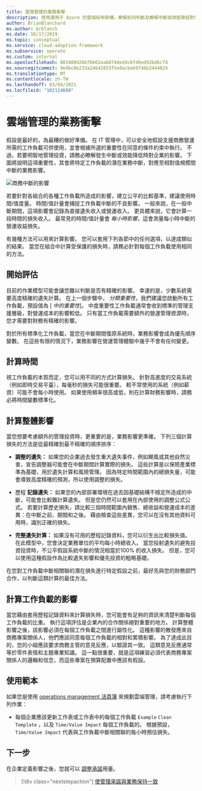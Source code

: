 ```yaml
---
title: 雲端管理的業務衝擊
description: 使用適用于 Azure 的雲端採用架構，瞭解如何判斷及瞭解中斷或效能降低對您企業造成的影響。
author: BrianBlanchard
ms.author: brblanch
ms.date: 10/17/2019
ms.topic: conceptual
ms.service: cloud-adoption-framework
ms.subservice: operate
ms.custom: internal
ms.openlocfilehash: 803400d26b7b662aab074deddc6fd0ed92bd6c7d
ms.sourcegitcommit: 9e4bc0e233a24642853f5e8acbeb9746b2444024
ms.translationtype: MT
ms.contentlocale: zh-TW
ms.lasthandoff: 03/04/2021
ms.locfileid: "102114688"
---
```

# <a name="business-impact-in-cloud-management"></a>雲端管理的業務衝擊

假設是最好的，為最糟的做好準備。 在 IT 管理中，可以安全地假設支援商務營運所需的工作負載可供使用，並會根據所選的重要性在同意的條件約束中執行。 不過，若要明智地管理投資，請務必瞭解發生中斷或效能降低時對企業的影響。 下圖將說明這項重要性，其會將特定工作負載的潛在業務中斷，對應至相對值規模間中斷的業務影響。

![商務中斷的影響](../../_images/manage/time-value-impact.png)

若要針對各組合的各種工作負載所造成的影響，建立公平的比較基準，建議使用時間/值度量。 時間/值計量會捕捉工作負載中斷的不良影響。 一般來說，在一般中斷期間，這項影響會記錄為直接遺失收入或營運收入。 更具體來說，它會計算一段時間的損失收入。 最常見的時間/值計量會 *每小時影響*，這會測量每小時中斷的營運收益損失。

有幾種方法可以用來計算影響。 您可以套用下列各節中的任何選項，以達成類似的結果。 當您在組合中計算受保護的損失時，請務必針對每個工作負載使用相同的方法。

## <a name="start-with-estimates"></a>開始評估

目前的作業模型可能會讓您難以判斷是否有精確的影響。 幸運的是，少數系統需要高度精確的遺失計算。 在上一個步驟中， *分類重要性*，我們建議您啟動所有工作負載，預設值為 [ *中的重要性*]。 中度重要性工作負載通常會收到標準的管理支援層級，對營運成本的影響較低。 只有當工作負載需要額外的營運管理資源時，您才需要對財務有精確的影響。

對於所有標準化工作負載，當您在中斷期間復原系統時，業務影響會成為優先順序變數。 在這些有限的情況下，業務影響在營運管理體驗中幾乎不會有任何變更。

## <a name="calculate-time"></a>計算時間

視工作負載的本質而定，您可以用不同的方式計算損失。 針對高進度的交易系統（例如即時交易平臺），每毫秒的損失可能很重要。 較不常使用的系統（例如薪資）可能不會每小時使用。 如果使用頻率很高或低，則在計算財務影響時，請務必將時間變數標準化。

## <a name="calculate-total-impact"></a>計算整體影響

當您想要考慮額外的管理投資時，更重要的是，業務影響更準確。 下列三個計算損失的方法是從最精確到最不精確的順序排序：

- **調整的遺失：** 如果您的企業過去發生重大遺失事件，例如颶風或其他自然災害，宣告調整器可能會在中斷期間計算實際的損失。 這些計算是以保險產業標準為基礎，用於遺失計算和風險管理。 因為特定時間範圍內的總損失量，可能會導致高度精確的預測，所以使用調整的損失。

- 歷程 **記錄遺失：** 如果您的內部部署環境在過去因基礎結構不穩定所造成的中斷，可能會比較難計算遺失。 但是您仍然可以套用在內部使用的調整公式公式。 若要計算歷史損失，請比較三個時間範圍內銷售、總收益和營運成本的差異：在中斷之前、期間和之後。 藉由檢查這些差異，您可以在沒有其他資料可用時，識別正確的損失。

- **完整遺失計算：** 如果沒有可用的歷程記錄資料，您可以衍生出比較損失值。 在此模型中，您會決定業務單位的平均每小時總收入。 當您投射遺失的避免投資投資時，不公平假設系統中斷的情況相當於100% 的收入損失。 但是，您可以使用這種假設作為比較遺失影響和優先投資的粗略基礎。

在您對工作負載中斷相關聯的潛在損失進行特定假設之前，最好先與您的財務部門合作，以判斷這類計算的最佳方法。

## <a name="calculate-workload-impact"></a>計算工作負載的影響

當您藉由套用歷程記錄資料來計算損失時，您可能會有足夠的資訊來清楚判斷每個工作負載的比重。 執行這項評估是企業內的合作關係絕對重要的地方。 計算整體影響之後，該影響必須在每個工作負載之間進行屬性化。 這種影響的散發應來自商務專案關係人，他們應該同意每個工作負載的相對和累積影響。 為了達成此目的，您的小組應該要求商務主管的意見反應，以驗證其一致。 這類意見反應通常等於零件表情和主題專業知識。 這一點很重要，就是這項練習必須代表商務專案關係人的邏輯和信念，而這些專案在預算配置中應該有假設。

## <a name="use-the-template"></a>使用範本

如果您是使用 [operations management 活頁簿](https://raw.githubusercontent.com/Microsoft/CloudAdoptionFramework/master/manage/opsmanagementworkbook.xlsx) 來規劃雲端管理，請考慮執行下列作業：

- 每個企業應該更新工作表或工作表中的每個工作負載 `Example` `Clean Template` ，以及 `Time/Value Impact` 每個工作負載的。 根據預設， `Time/Value Impact` 代表與工作負載中斷相關聯的每小時預估損失。

## <a name="next-steps"></a>下一步

在企業定義影響之後，您就可以 [調整承諾](./commitment.md)用量。

> [!div class="nextstepaction"]
> [使管理承諾與業務保持一致](./commitment.md)
